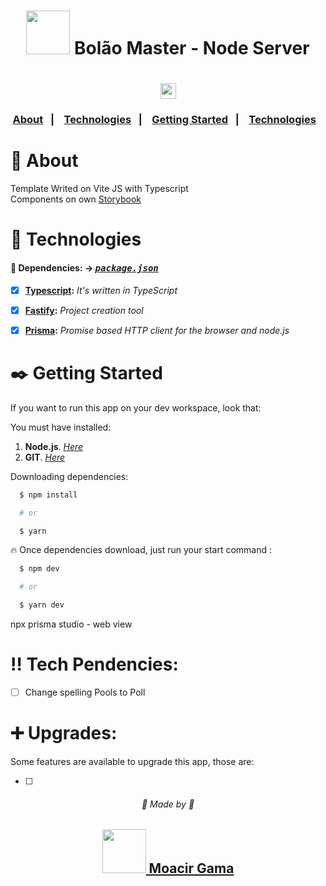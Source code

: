 <h1 align=center>
  <img src="public/favicon.svg" width=70 height=70 />
  Bolão Master - Node Server
</h1>

<h1 align="center">  
    <a href="https://www.typescriptlang.org/" target="_blank"  rel="noopener noreferrer" >
        <img src="https://img.shields.io/badge/typescript-%23007ACC.svg?style=for-the-badge&logo=typescript&logoColor=white" height="25">
    </a>
</h1>

<h3 align=center>
  <a href="#notebook-about">About</a>&nbsp;&nbsp;&nbsp;|&nbsp;&nbsp;&nbsp;
  <a href="#hammer-technologies">Technologies</a>&nbsp;&nbsp;&nbsp;|&nbsp;&nbsp;&nbsp;
  <a href="#black_nib-getting-started">Getting Started</a>&nbsp;&nbsp;&nbsp;|&nbsp;&nbsp;&nbsp;
  <a href="#hammer-technologies">Technologies</a>&nbsp;&nbsp;&nbsp;
</h3>

# :notebook: About

Template Writed on Vite JS with Typescript <br>
Components on own [Storybook](https://gamadv.github.io/ReactQuickHelp/)

# :hammer: Technologies

#### 📃 Dependencies: -> <i><kbd> [package.json](./package.json) </kbd></i>

- [x] <b>[Typescript](https://www.typescriptlang.org/):</b> <i>It's written in TypeScript</i>
- [x] <b>[Fastify](https://vitejs.dev/):</b> <i>Project creation tool </i>
- [x] <b>[Prisma](https://www.npmjs.com/package/axios):</b> <i>Promise based HTTP client for the browser and node.js </i>


# :black_nib: Getting Started

If you want to run this app on your dev workspace, look that:

You must have installed:

1. **Node.js**. <i>[Here](https://nodejs.org/en/)</i>
2. **GIT**. <i>[Here](https://git-scm.com)</i>

Downloading dependencies:

```bash
  $ npm install

  # or

  $ yarn
```

:fire: Once dependencies download, just run your start command :

```bash
  $ npm dev

  # or

  $ yarn dev
```

npx prisma studio - web view

# :bangbang: Tech Pendencies:

- [ ] Change spelling Pools to Poll

# :heavy_plus_sign: Upgrades:

Some features are available to upgrade this app, those are:

- [ ] 

<p align=center> 
  <h6 align=center>💙 Made by 💙</h6> 
  <h2 align=center>
  <a href="https://www.linkedin.com/in/gama-leal">  
    <img src="https://img.shields.io/badge/linkedin-%230077B5.svg?style=for-the-badge&logo=linkedin&logoColor=white" width=70>
    Moacir Gama
  </a>
  </h2>
</p>
